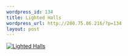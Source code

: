 ```yaml
--- 
wordpress_id: 134
title: Lighted Halls
wordpress_url: http://208.75.86.216/?p=134
layout: post
---
```

<div class="flickr-frame"><a href="http://www.flickr.com/photos/downtree/397262666/" title="Lighted Halls 1"><img src="http://farm1.static.flickr.com/179/397262666_04acec953a.jpg" class="flickr-photo" alt="Lighted Halls" /></a>
</div>


